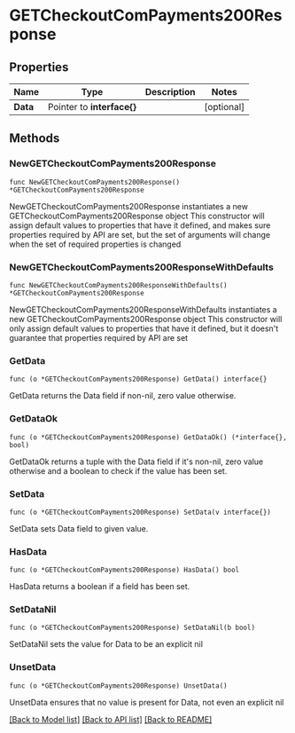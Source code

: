 # GETCheckoutComPayments200Response

## Properties

Name | Type | Description | Notes
------------ | ------------- | ------------- | -------------
**Data** | Pointer to **interface{}** |  | [optional] 

## Methods

### NewGETCheckoutComPayments200Response

`func NewGETCheckoutComPayments200Response() *GETCheckoutComPayments200Response`

NewGETCheckoutComPayments200Response instantiates a new GETCheckoutComPayments200Response object
This constructor will assign default values to properties that have it defined,
and makes sure properties required by API are set, but the set of arguments
will change when the set of required properties is changed

### NewGETCheckoutComPayments200ResponseWithDefaults

`func NewGETCheckoutComPayments200ResponseWithDefaults() *GETCheckoutComPayments200Response`

NewGETCheckoutComPayments200ResponseWithDefaults instantiates a new GETCheckoutComPayments200Response object
This constructor will only assign default values to properties that have it defined,
but it doesn't guarantee that properties required by API are set

### GetData

`func (o *GETCheckoutComPayments200Response) GetData() interface{}`

GetData returns the Data field if non-nil, zero value otherwise.

### GetDataOk

`func (o *GETCheckoutComPayments200Response) GetDataOk() (*interface{}, bool)`

GetDataOk returns a tuple with the Data field if it's non-nil, zero value otherwise
and a boolean to check if the value has been set.

### SetData

`func (o *GETCheckoutComPayments200Response) SetData(v interface{})`

SetData sets Data field to given value.

### HasData

`func (o *GETCheckoutComPayments200Response) HasData() bool`

HasData returns a boolean if a field has been set.

### SetDataNil

`func (o *GETCheckoutComPayments200Response) SetDataNil(b bool)`

 SetDataNil sets the value for Data to be an explicit nil

### UnsetData
`func (o *GETCheckoutComPayments200Response) UnsetData()`

UnsetData ensures that no value is present for Data, not even an explicit nil

[[Back to Model list]](../README.md#documentation-for-models) [[Back to API list]](../README.md#documentation-for-api-endpoints) [[Back to README]](../README.md)


